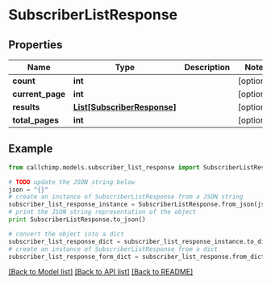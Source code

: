 # SubscriberListResponse


## Properties

Name | Type | Description | Notes
------------ | ------------- | ------------- | -------------
**count** | **int** |  | [optional] 
**current_page** | **int** |  | [optional] 
**results** | [**List[SubscriberResponse]**](SubscriberResponse.md) |  | [optional] 
**total_pages** | **int** |  | [optional] 

## Example

```python
from callchimp.models.subscriber_list_response import SubscriberListResponse

# TODO update the JSON string below
json = "{}"
# create an instance of SubscriberListResponse from a JSON string
subscriber_list_response_instance = SubscriberListResponse.from_json(json)
# print the JSON string representation of the object
print SubscriberListResponse.to_json()

# convert the object into a dict
subscriber_list_response_dict = subscriber_list_response_instance.to_dict()
# create an instance of SubscriberListResponse from a dict
subscriber_list_response_form_dict = subscriber_list_response.from_dict(subscriber_list_response_dict)
```
[[Back to Model list]](../README.md#documentation-for-models) [[Back to API list]](../README.md#documentation-for-api-endpoints) [[Back to README]](../README.md)


